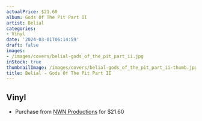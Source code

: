 ```yaml
---
actualPrice: $21.60
album: Gods Of The Pit Part II
artist: Belial
categories:
- Vinyl
date: '2024-03-01T06:14:59'
draft: false
images:
- /images/covers/belial-gods_of_the_pit_part_ii.jpg
inStock: true
thumbnailImage: /images/covers/belial-gods_of_the_pit_part_ii-thumb.jpg
title: Belial - Gods Of The Pit Part II
---
```


## Vinyl
* Purchase from [NWN Productions](http://shop.nwnprod.com/index.php?route=product/product&path=75&product_id=44355&sort=pd.name&order=ASC) for $21.60
